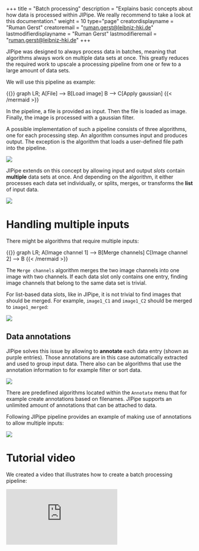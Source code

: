 +++
title = "Batch processing"
description = "Explains basic concepts about how data is processed within JIPipe. We really recommend to take a look at this documentation."
weight = 10
type="page"
creatordisplayname = "Ruman Gerst"
creatoremail = "ruman.gerst@leibniz-hki.de"
lastmodifierdisplayname = "Ruman Gerst"
lastmodifieremail = "ruman.gerst@leibniz-hki.de"
+++

JIPipe was designed to always process data in batches, meaning that algorithms always
work on multiple data sets at once. This greatly reduces the required work to
upscale a processing pipeline from one or few to a large amount of data sets.

We will use this pipeline as example:

{{<mermaid align="left">}}
graph LR;
    A[File] --> B[Load image]
    B --> C[Apply gaussian]
{{< /mermaid >}}

In the pipeline, a file is provided as input. Then the file is loaded as
image. Finally, the image is processed with a gaussian filter.

A possible implementation of such a pipeline consists of three algorithms, one
for each processing step. An algorithm consumes input and produces output.
The exception is the algorithm that loads a user-defined file path into the pipeline.

![](/img/documentation/simple-pipeline.png)

JIPipe extends on this concept by allowing input and output *slots* contain
**multiple** data sets at once. And depending on the algorithm, it either processes
each data set individually, or splits, merges, or transforms the **list** of input
data.

![](/img/documentation/list-slot-pipeline.png)

# Handling multiple inputs

There might be algorithms that require multiple inputs:

{{<mermaid align="left">}}
graph LR;
    A[Image channel 1] --> B[Merge channels]
    C[Image channel 2] --> B
{{< /mermaid >}}

The `Merge channels` algorithm merges the two image channels into one image with two
channels. If each data slot only contains one entry, finding image channels
that belong to the same data set is trivial.

For list-based data slots, like in JIPipe, it is not trivial to find images that
should be merged. For example, `image1_C1` and `image1_C2` should be merged to `image1_merged`:

![](/img/documentation/multi-input-pipeline.png)

## Data annotations

JIPipe solves this issue by allowing to **annotate** each data entry (shown as purple entries). Those annotations are
in this case automatically extracted and used to group input data. There also can be algorithms that use the annotation information
to for example filter or sort data.

![](/img/documentation/multi-input-annotated-pipeline.png)


There are predefined algorithms located within the `Annotate` menu that
for example create annotations based on filenames. JIPipe supports an unlimited amount of annotations that can be attached to data.

Following JIPipe pipeline provides an example of making use of annotations to
allow multiple inputs:

![](/img/documentation/multi-input-pipeline-example.png)

# Tutorial video

We created a video that illustrates how to create a batch processing pipeline:

<iframe class="iframe-video" src="https://www.youtube-nocookie.com/embed/oUgEcFKChVA" frameborder="0" allow="autoplay; encrypted-media; picture-in-picture" allowfullscreen></iframe>
